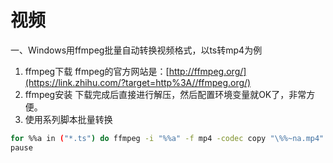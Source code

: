 # 视频

一、Windows用ffmpeg批量自动转换视频格式，以ts转mp4为例
1. ffmpeg下载
ffmpeg的官方网站是：[http://ffmpeg.org/](https://link.zhihu.com/?target=http%3A//ffmpeg.org/)
2. ffmpeg安装
下载完成后直接进行解压，然后配置环境变量就OK了，非常方便。
3. 使用系列脚本批量转换
```bash
for %%a in ("*.ts") do ffmpeg -i "%%a" -f mp4 -codec copy "\%%~na.mp4"
pause
```

